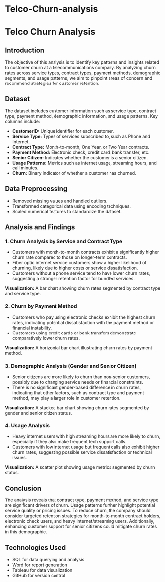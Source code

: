 # Telco-Churn-analysis

# Telco Churn Analysis

## Introduction

The objective of this analysis is to identify key patterns and insights related to customer churn at a telecommunications company. By analyzing churn rates across service types, contract types, payment methods, demographic segments, and usage patterns, we aim to pinpoint areas of concern and recommend strategies for customer retention.

## Dataset

The dataset includes customer information such as service type, contract type, payment method, demographic information, and usage patterns. Key columns include:

* **CustomerID:** Unique identifier for each customer.
* **Service Type:** Types of services subscribed to, such as Phone and Internet.
* **Contract Type:** Month-to-month, One Year, or Two Year contracts.
* **Payment Method:** Electronic check, credit card, bank transfer, etc.
* **Senior Citizen:** Indicates whether the customer is a senior citizen.
* **Usage Patterns:** Metrics such as internet usage, streaming hours, and call minutes.
* **Churn:** Binary indicator of whether a customer has churned.

## Data Preprocessing

* Removed missing values and handled outliers.
* Transformed categorical data using encoding techniques.
* Scaled numerical features to standardize the dataset.

## Analysis and Findings

### 1. Churn Analysis by Service and Contract Type

* Customers with month-to-month contracts exhibit a significantly higher churn rate compared to those on longer-term contracts.
* Fiber optic internet service customers show a higher likelihood of churning, likely due to higher costs or service dissatisfaction.
* Customers without a phone service tend to have lower churn rates, suggesting a stronger retention factor for bundled services.

**Visualization:** A bar chart showing churn rates segmented by contract type and service type.

### 2. Churn by Payment Method

* Customers who pay using electronic checks exhibit the highest churn rates, indicating potential dissatisfaction with the payment method or financial instability.
* Customers using credit cards or bank transfers demonstrate comparatively lower churn rates.

**Visualization:** A horizontal bar chart illustrating churn rates by payment method.

### 3. Demographic Analysis (Gender and Senior Citizen)

* Senior citizens are more likely to churn than non-senior customers, possibly due to changing service needs or financial constraints.
* There is no significant gender-based difference in churn rates, indicating that other factors, such as contract type and payment method, may play a larger role in customer retention.

**Visualization:** A stacked bar chart showing churn rates segmented by gender and senior citizen status.

### 4. Usage Analysis

* Heavy internet users with high streaming hours are more likely to churn, especially if they also make frequent tech support calls.
* Customers with low internet usage but frequent calls also exhibit higher churn rates, suggesting possible service dissatisfaction or technical issues.

**Visualization:** A scatter plot showing usage metrics segmented by churn status.

## Conclusion

The analysis reveals that contract type, payment method, and service type are significant drivers of churn. Usage patterns further highlight potential service quality or pricing issues. To reduce churn, the company should consider targeted retention strategies for month-to-month contract holders, electronic check users, and heavy internet/streaming users. Additionally, enhancing customer support for senior citizens could mitigate churn rates in this demographic.

## Technologies Used

* SQL for data querying and analysis
* Word for report generation
* Tableau for data visualization
* GitHub for version control
